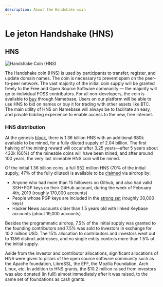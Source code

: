 ```yaml
---
description: About the Handshake coin
---
```


# Le jeton Handshake (HNS)

## HNS

![Handshake Coin (HNS)](https://firebasestorage.googleapis.com/v0/b/gitbook-x-prod.appspot.com/o/spaces%2F-M5DrVDna2G\_LUakCwdW-2584506019%2Fuploads%2FD8vmVsRXGyvsc5kbptvQ%2Ffile.svg?alt=media)

The Handshake coin (HNS) is used by participants to transfer, register, and update domain names. The coin is necessary to prevent spam on the peer-to-peer network. The vast majority of the initial coin supply will be granted freely to the Free and Open Source Software community — the majority will go to individual FOSS contributors. For all non-developers, the coin is available to [buy](../starting-from-zero/buy-hns.md#buy-hns-with-btc) through Namebase. Users on our platform will be able to use HNS to bid on names or buy it for trading with other assets like BTC. The main utility of HNS on Namebase will always be to facilitate an easy, and private bidding experience to enable access to the new, free Internet.&#x20;

### HNS distribution

At the genesis [block](blockchain-refresher.md#block), there is 1.36 billion HNS with an additional 680k available to be mined, for a fully diluted supply of 2.04 billion. The first halving of the mining reward will occur after 3.25 years—after 5 years about 430k (60%) of the mineable coins will have been mined, and after around 100 years, the very last mineable HNS coin will be mined.

Of the initial 1.36 billion coins, a full 952 million HNS (70% of the initial supply, 47% of the fully diluted) is available to be [claimed](https://www.namebase.io/airdrop) via airdrop by:

* Anyone who had more than 15 followers on Github, and also had valid SSH+PGP keys on their GitHub account, during the week of February 4th, 2019 (roughly 170,000 accounts)
* People whose PGP keys are included in the [strong set](https://en.wikipedia.org/wiki/Web\_of\_trust#Strong\_set) (roughly 30,000 keys)
* Hacker News accounts older than 1.5 years old with linked Keybase accounts (about 19,000 accounts)

Besides the programmatic airdrop, 7.5% of the initial supply was granted to the founding contributors and 7.5% was sold to investors in exchange for 10.2 million USD. The 15% allocation to contributors and investors went out to 1356 distinct addresses, and no single entity controls more than 1.5% of the initial supply.&#x20;

Aside from the investor and contributor allocations, significant allocations of HNS were given to pillars of the open source software community such as the Apache foundation, LibreSSL, the EFF, the Mozilla Foundation, Arch Linux, etc. In addition to HNS grants, the $10.2 million raised from investors was also donated (in full!) almost immediately after it was raised, to the same set of foundations as cash grants.
